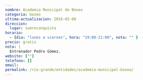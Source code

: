 ```yaml
---
nombre: Academia Municipal de Boxeo
categoria: boxeo
ultima-actualizacion: 2016-02-08
direccion: 
  lugar: sumreconquista
horario: 
  - {dia: "lunes a viernes", hora: "19:00-21:00", nota: "" }
precio: gratis
nota: | 
  Entrenador Pedro Gómez.
website: [""]
telefono: []
email: 
permalink: /rio-grande/entidades/academia-municipal-boxeo/
---
```

